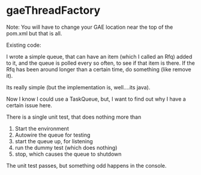 gaeThreadFactory
================

Note: You will have to change your GAE location near the top of the pom.xml but that is all.

  Existing code:

I wrote a simple queue, that can have an item (which I called an Rfq) added to it, and the queue is polled every so often, to see if that item is there. If the Rfq has been around longer than a certain time, do something (like remove it).

Its really simple (but the implementation is, well….its java).

Now I know I could use a TaskQueue, but, I want to find out why I have a certain issue here.

There is a single unit test, that does nothing more than
 1) Start the environment
 2) Autowire the queue for testing
 3) start the queue up, for listening
 4) run the dummy test (which does nothing)
 5) stop, which causes the queue to shutdown

The unit test passes, but something odd happens in the console. 

